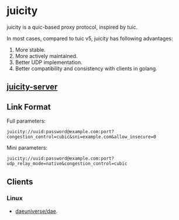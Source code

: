 # juicity

juicity is a quic-based proxy protocol, inspired by tuic.

In most cases, compared to tuic v5, juicity has following advantages:

1. More stable.
1. More actively maintained.
1. Better UDP implementation.
1. Better compatibility and consistency with clients in golang.

## [juicity-server](cmd/server)

## Link Format

Full parameters:
```
juicity://uuid:password@example.com:port?congestion_control=cubic&sni=example.com&allow_insecure=0
```

Mini parameters:
```
juicity://uuid:password@example.com:port?udp_relay_mode=native&congestion_control=cubic
```

## Clients

### Linux

- [daeuniverse/dae](https://github.com/daeuniverse/dae/pull/248).
